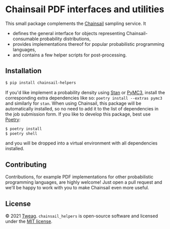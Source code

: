 # Chainsail PDF interfaces and utilities

This small package complements the [Chainsail](https://chainsail.io) sampling service. It
- defines the general interface for objects representing Chainsail-consumable probability distributions,
- provides implementations thereof for popular probabilistic programming languages,
- and contains a few helper scripts for post-processing.

## Installation
```bash
$ pip install chainsail-helpers
```
If you'd like implement a probability density using [Stan](https://mc-stan.org) or [PyMC3](https://docs.pymc.io), install the corresponding extra dependencies like so: `poetry install --extras pymc3` and similarly for `stan`. 
When using Chainsail, this package will be automatically installed, so no need to add it to the list of dependencies in the job submission form.
If you like to develop this package, best use [Poetry](https://python-poetry.org):
```bash
$ poetry install
$ poetry shell
```
and you will be dropped into a virtual environment with all dependencies installed.

## Contributing
Contributions, for example PDF implementations for other probabilistic programming languages, are highly welcome!
Just open a pull request and we'll be happy to work with you to make Chainsail even more useful.

## License
&copy; 2021 [Tweag](https://tweag.io). `chainsail_helpers` is open-source software and licensed under the [MIT license](https://opensource.org/licenses/MIT).
